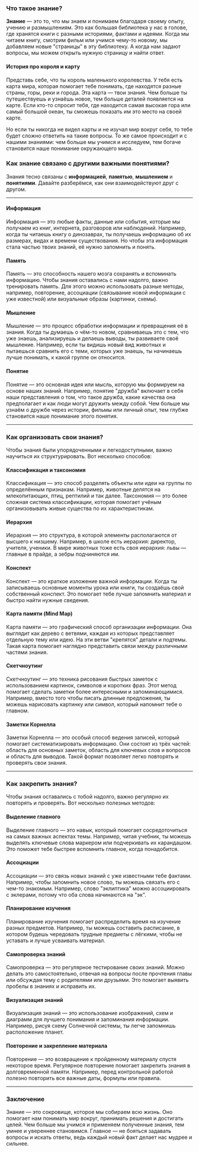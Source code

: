 ### Что такое знание?

**Знание** — это то, что мы знаем и понимаем благодаря своему опыту, учению и размышлениям. Это как большая библиотека у нас в голове, где хранятся книги с разными историями, фактами и идеями. Когда мы читаем книгу, смотрим фильм или учимся чему-то новому, мы добавляем новые "страницы" в эту библиотеку. А когда нам задают вопросы, мы можем открыть нужную страницу и найти ответ.

#### История про короля и карту

Представь себе, что ты король маленького королевства. У тебя есть карта мира, которая помогает тебе понимать, где находятся разные страны, горы, реки и города. Эта карта — твои знания. Чем больше ты путешествуешь и узнаёшь новое, тем больше деталей появляется на карте. Если кто-то спросит тебя, где находится самая высокая гора или самый большой океан, ты сможешь показать им это место на своей карте.

Но если ты никогда не видел карты и не изучал мир вокруг себя, то тебе будет сложно ответить на такие вопросы. То же самое происходит и с нашими знаниями: чем больше мы учимся и исследуем, тем богаче становится наше понимание окружающего мира.

### Как знание связано с другими важными понятиями?

Знания тесно связаны с **информацией**, **памятью**, **мышлением** и **понятиями**. Давайте разберёмся, как они взаимодействуют друг с другом.

---

#### Информация
Информация — это любые факты, данные или события, которые мы получаем из книг, интернета, разговоров или наблюдений. Например, когда ты читаешь книгу о динозаврах, ты получаешь информацию об их размерах, видах и времени существования. Но чтобы эта информация стала частью твоих знаний, её нужно запомнить и понять.

#### Память
Память — это способность нашего мозга сохранять и вспоминать информацию. Чтобы знания оставались с нами надолго, важно тренировать память. Для этого можно использовать разные методы, например, повторение, ассоциации (связывание новой информации с уже известной) или визуальные образы (картинки, схемы).

#### Мышление
Мышление — это процесс обработки информации и превращения её в знания. Когда ты думаешь о чём-то новом, сравниваешь это с тем, что уже знаешь, анализируешь и делаешь выводы, ты развиваете своё мышление. Например, если ты видишь новый вид животных и пытаешься сравнить его с теми, которых уже знаешь, ты начинаешь лучше понимать, к какой группе он относится.

#### Понятие
Понятие — это основная идея или мысль, которую мы формируем на основе наших знаний. Например, понятие "дружба" включает в себя наши представления о том, что такое дружба, какие качества она предполагает и как люди могут дружить между собой. Чем больше мы узнаём о дружбе через истории, фильмы или личный опыт, тем глубже становится наше понимание этого понятия.

---

### Как организовать свои знания?

Чтобы знания были упорядоченными и легкодоступными, важно научиться их структурировать. Вот несколько способов:

#### Классификация и таксономия
Классификация — это способ разделять объекты или идеи на группы по определённым признакам. Например, животные делятся на млекопитающих, птиц, рептилий и так далее. Таксономия — это более сложная система классификации, которая помогает учёным организовывать живые существа по их характеристикам.

#### Иерархия
Иерархия — это структура, в которой элементы располагаются от высшего к низшему. Например, в школе есть иерархия: директор, учителя, ученики. В мире животных тоже есть своя иерархия: львы — главные в прайде, а зебры подчиняются им.

#### Конспект
Конспект — это краткое изложение важной информации. Когда ты записываешь основные моменты урока или книги, ты создаёшь свой собственный конспект. Это помогает тебе лучше запомнить материал и быстро найти нужные сведения.

#### Карта памяти (Mind Map)
Карта памяти — это графический способ организации информации. Она выглядит как дерево с ветвями, каждая из которых представляет отдельную тему или идею. На эти ветви "крепятся" детали и подтемы. Такая карта помогает наглядно представить связи между различными частями знания.

#### Скетчноутинг
Скетчноутинг — это техника рисования быстрых заметок с использованием картинок, символов и коротких фраз. Этот метод помогает сделать заметки более интересными и запоминающимися. Например, вместо того чтобы писать длинные предложения, ты можешь нарисовать картинку или символ, который напомнит тебе о главном.

#### Заметки Корнелла
Заметки Корнелла — это особый способ ведения записей, который помогает систематизировать информацию. Они состоят из трёх частей: область для основных заметок, область для ключевых слов и вопросов и область для выводов. Такой формат позволяет легко повторять и проверять свои знания.

---

### Как закрепить знания?

Чтобы знания оставались с тобой надолго, важно регулярно их повторять и проверять. Вот несколько полезных методов:

#### Выделение главного
Выделение главного — это навык, который помогает сосредоточиться на самых важных аспектах темы. Например, читая учебник, ты можешь выделять ключевые слова маркером или подчеркивать их карандашом. Это поможет тебе быстрее вспомнить главное, когда понадобится.

#### Ассоциации
Ассоциации — это связь новых знаний с уже известными тебе фактами. Например, чтобы запомнить новое слово, ты можешь связать его с чем-то знакомым. Например, слово "эклиптика" можно ассоциировать с эклерами, потому что оба слова начинаются на "эк".

#### Планирование изучения
Планирование изучения помогает распределить время на изучение разных предметов. Например, ты можешь составить расписание, в котором будешь чередовать трудные предметы с лёгкими, чтобы не уставать и лучше усваивать материал.

#### Самопроверка знаний
Самопроверка — это регулярное тестирование своих знаний. Можно делать это самостоятельно, отвечая на вопросы после прочтения главы или обсуждая тему с родителями или друзьями. Это помогает выявить пробелы в знаниях и исправить их.

#### Визуализация знаний
Визуализация знаний — это использование изображений, схем и диаграмм для лучшего понимания и запоминания информации. Например, рисуя схему Солнечной системы, ты легче запомнишь расположение планет.

#### Повторение и закрепление материала
Повторение — это возвращение к пройденному материалу спустя некоторое время. Регулярное повторение помогает закрепить знания в долговременной памяти. Например, перед контрольной работой полезно повторить все важные даты, формулы или правила.

---

### Заключение

Знание — это сокровище, которое мы собираем всю жизнь. Оно помогает нам понимать мир вокруг, принимать решения и достигать целей. Чем больше мы учимся и применяем полученные знания, тем умнее и увереннее становимся. Главное — не бояться задавать вопросы и искать ответы, ведь каждый новый факт делает нас мудрее и сильнее.